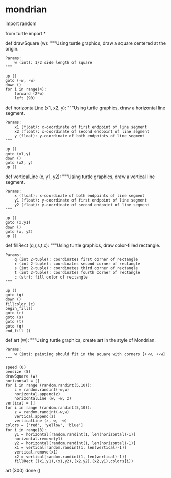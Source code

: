 # mondrian
import random

from turtle import *

def drawSquare (w):
    """Using turtle graphics, draw a square centered at the origin.
    
    Params:
        w (int): 1/2 side length of square
    """
    
    up ()
    goto (-w, -w)
    down ()
    for i in range(4):
        forward (2*w)
        left (90)


def horizontalLine (x1, x2, y):
    """Using turtle graphics, draw a horizontal line segment.
    
    Params:
        x1 (float): x-coordinate of first endpoint of line segment
        x2 (float): x-coordinate of second endpoint of line segment
        y (float): y-coordinate of both endpoints of line segment
    """
    
    up ()
    goto (x1,y)
    down ()
    goto (x2, y)
    up ()


def verticalLine (x, y1, y2):
    """Using turtle graphics, draw a vertical line segment.
    
    Params:
        x (float): x-coordinate of both endpoints of line segment
        y1 (float): y-coordinate of first endpoint of line segment
        y2 (float): y-coordinate of second endpoint of line segment
    """
    
    up ()
    goto (x,y1)
    down ()
    goto (x, y2)
    up ()

def fillRect (q,r,s,t,c):
    """Using turtle graphics, draw color-filled rectangle.
    
    Params:
        q (int 2-tuple): coordinates first corner of rectangle
        r (int 2-tuple): coordinates second corner of rectangle
        s (int 2-tuple): coordinates third corner of rectangle
        t (int 2-tuple): coordinates fourth corner of rectangle
        c (str): fill color of rectangle
    """
   
    up ()
    goto (q)
    down ()
    fillcolor (c)
    begin_fill()
    goto (r)
    goto (s)
    goto (t)
    goto (q)
    end_fill ()


def art (w):
    """Using turtle graphics, create art in the style of Mondrian.
    
    Params: 
        w (int): painting should fit in the square with corners [+-w, +-w]
    """
    
    speed (0)
    pensize (5)
    drawSquare (w)
    horizontal = []
    for i in range (random.randint(5,10)):
        z = random.randint(-w,w)
        horizontal.append(z)
        horizontalLine (w, -w, z)
    vertical = []
    for i in range (random.randint(5,10)):
        z = random.randint(-w,w)
        vertical.append(z)
        verticalLine (z, w, -w)
    colors = ['red', 'yellow', 'blue']
    for i in range(3):
        y1 = horizontal[random.randint(1, len(horizontal)-1)]
        horizontal.remove(y1)
        y2 = horizontal[random.randint(1, len(horizontal)-1)]
        x1 = vertical[random.randint(1, len(vertical)-1)]
        vertical.remove(x1)
        x2 = vertical[random.randint(1, len(vertical)-1)]
        fillRect ((x1,y1),(x1,y2),(x2,y2),(x2,y1),colors[i])
        
    
art (300)
done ()         
